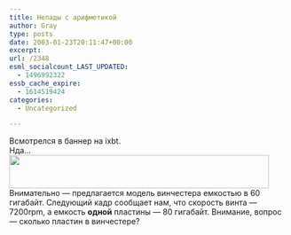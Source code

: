 ```yaml
---
title: Нелады с арифметикой
author: Gray
type: posts
date: 2003-01-23T20:11:47+00:00
excerpt:
url: /2348
esml_socialcount_LAST_UPDATED:
  - 1496992322
essb_cache_expire:
  - 1614519424
categories:
  - Uncategorized

---
```








Всмотрелся в баннер на ixbt.  
Нда&#8230;  
<img src="https://i0.wp.com/www.searchengines.ru/blog/images/ixbt-maxt-24.gif?resize=468%2C60" width="468" height="60" border="0" data-recalc-dims="1" />  
Внимательно &#8212; предлагается модель винчестера емкостью в 60 гигабайт. Следующий кадр сообщает нам, что скорость винта &#8212; 7200rpm, а емкость **одной** пластины &#8212; 80 гигабайт. Внимание, вопрос &#8212; сколько пластин в винчестере?